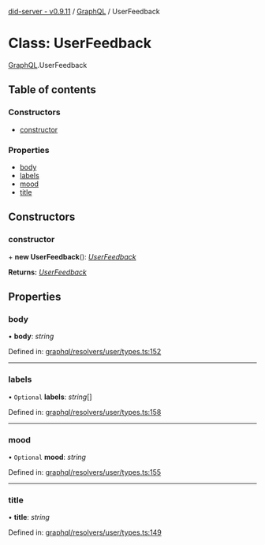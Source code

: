 [did-server - v0.9.11](../README.md) / [GraphQL](../modules/graphql.md) / UserFeedback

# Class: UserFeedback

[GraphQL](../modules/graphql.md).UserFeedback

## Table of contents

### Constructors

- [constructor](graphql.userfeedback.md#constructor)

### Properties

- [body](graphql.userfeedback.md#body)
- [labels](graphql.userfeedback.md#labels)
- [mood](graphql.userfeedback.md#mood)
- [title](graphql.userfeedback.md#title)

## Constructors

### constructor

\+ **new UserFeedback**(): [*UserFeedback*](graphql.userfeedback.md)

**Returns:** [*UserFeedback*](graphql.userfeedback.md)

## Properties

### body

• **body**: *string*

Defined in: [graphql/resolvers/user/types.ts:152](https://github.com/Puzzlepart/did/blob/dev/server/graphql/resolvers/user/types.ts#L152)

___

### labels

• `Optional` **labels**: *string*[]

Defined in: [graphql/resolvers/user/types.ts:158](https://github.com/Puzzlepart/did/blob/dev/server/graphql/resolvers/user/types.ts#L158)

___

### mood

• `Optional` **mood**: *string*

Defined in: [graphql/resolvers/user/types.ts:155](https://github.com/Puzzlepart/did/blob/dev/server/graphql/resolvers/user/types.ts#L155)

___

### title

• **title**: *string*

Defined in: [graphql/resolvers/user/types.ts:149](https://github.com/Puzzlepart/did/blob/dev/server/graphql/resolvers/user/types.ts#L149)
